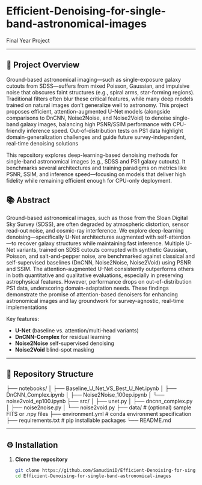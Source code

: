 # Efficient-Denoising-for-single-band-astronomical-images
Final Year Project

---

## 🚀 Project Overview

Ground-based astronomical imaging—such as single-exposure galaxy cutouts from SDSS—suffers from mixed Poisson, Gaussian, and impulsive noise that obscures faint structures (e.g., spiral arms, star-forming regions). Traditional filters often blur these critical features, while many deep models trained on natural images don’t generalize well to astronomy. This project proposes efficient, attention-augmented U-Net models (alongside comparisons to DnCNN, Noise2Noise, and Noise2Void) to denoise single-band galaxy images, balancing high PSNR/SSIM performance with CPU-friendly inference speed. Out-of-distribution tests on PS1 data highlight domain-generalization challenges and guide future survey-independent, real-time denoising solutions 

This repository explores deep-learning-based denoising methods for single-band astronomical images (e.g., SDSS and PS1 galaxy cutouts). It benchmarks several architectures and training paradigms on metrics like PSNR, SSIM, and inference speed—focusing on models that deliver high fidelity while remaining efficient enough for CPU-only deployment.

## 📚 Abstract

Ground-based astronomical images, such as those from the Sloan Digital Sky Survey (SDSS), are often degraded by atmospheric distortion, sensor read-out noise, and cosmic-ray interference. We explore deep-learning denoising—specifically U-Net architectures augmented with self-attention—to recover galaxy structures while maintaining fast inference. Multiple U-Net variants, trained on SDSS cutouts corrupted with synthetic Gaussian, Poisson, and salt-and-pepper noise, are benchmarked against classical and self-supervised baselines (DnCNN, Noise2Noise, Noise2Void) using PSNR and SSIM. The attention-augmented U-Net consistently outperforms others in both quantitative and qualitative evaluations, especially in preserving astrophysical features. However, performance drops on out-of-distribution PS1 data, underscoring domain-adaptation needs. These findings demonstrate the promise of attention-based denoisers for enhancing astronomical images and lay groundwork for survey-agnostic, real-time implementations

Key features:
- **U-Net** (baseline vs. attention/multi-head variants)  
- **DnCNN-Complex** for residual learning  
- **Noise2Noise** self-supervised denoising  
- **Noise2Void** blind-spot masking  

---

## 📂 Repository Structure

├── notebooks/
│ ├── Baseline_U_Net_VS_Best_U_Net.ipynb
│ ├── DnCNN_Complex.ipynb
│ ├── Noise2Noise_100ep.ipynb
│ └── noise2void_ep100.ipynb
├── src/
│ ├── unet.py
│ ├── dncnn_complex.py
│ ├── noise2noise.py
│ └── noise2void.py
├── data/ # (optional) sample FITS or .npy files
├── environment.yml # conda environment specification
├── requirements.txt # pip installable packages
└── README.md



---

## ⚙️ Installation

1. **Clone the repository**  
   ```bash
   git clone https://github.com/SamudiniD/Efficient-Denoising-for-single-band-astronomical-images.git
   cd Efficient-Denoising-for-single-band-astronomical-images

